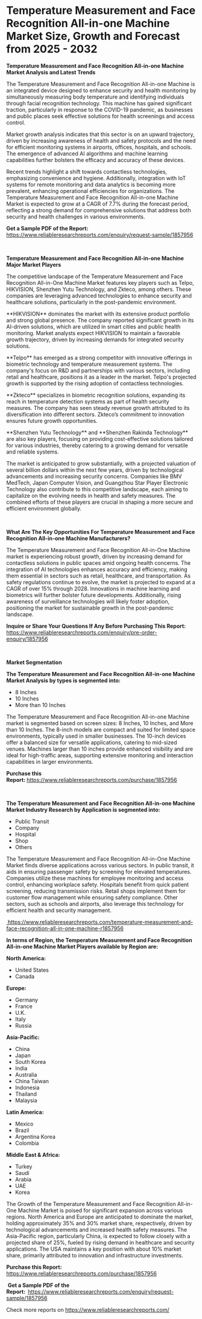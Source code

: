 <p><h1>Temperature Measurement and Face Recognition All-in-one Machine Market Size, Growth and Forecast from 2025 - 2032</h1></p><p><strong>Temperature Measurement and Face Recognition All-in-one Machine Market Analysis and Latest Trends</strong></p>
<p><p>The Temperature Measurement and Face Recognition All-in-one Machine is an integrated device designed to enhance security and health monitoring by simultaneously measuring body temperature and identifying individuals through facial recognition technology. This machine has gained significant traction, particularly in response to the COVID-19 pandemic, as businesses and public places seek effective solutions for health screenings and access control. </p><p>Market growth analysis indicates that this sector is on an upward trajectory, driven by increasing awareness of health and safety protocols and the need for efficient monitoring systems in airports, offices, hospitals, and schools. The emergence of advanced AI algorithms and machine learning capabilities further bolsters the efficacy and accuracy of these devices. </p><p>Recent trends highlight a shift towards contactless technologies, emphasizing convenience and hygiene. Additionally, integration with IoT systems for remote monitoring and data analytics is becoming more prevalent, enhancing operational efficiencies for organizations. The Temperature Measurement and Face Recognition All-in-one Machine Market is expected to grow at a CAGR of 7.7% during the forecast period, reflecting a strong demand for comprehensive solutions that address both security and health challenges in various environments.</p></p>
<p><strong>Get a Sample PDF of the Report:&nbsp;</strong> <a href="https://www.reliableresearchreports.com/enquiry/request-sample/1857956?utm_campaign=2743&utm_medium=2&utm_source=Github&utm_content=ia&utm_term=05032025&utm_id=temperature-measurement-and-face-recognition-all-in-one-machine">https://www.reliableresearchreports.com/enquiry/request-sample/1857956</a></p>
<p>&nbsp;</p>
<p><strong>Temperature Measurement and Face Recognition All-in-one Machine Major Market Players</strong></p>
<p><p>The competitive landscape of the Temperature Measurement and Face Recognition All-in-One Machine Market features key players such as Telpo, HIKVISION, Shenzhen Yutu Technology, and Zkteco, among others. These companies are leveraging advanced technologies to enhance security and healthcare solutions, particularly in the post-pandemic environment.</p><p>**HIKVISION** dominates the market with its extensive product portfolio and strong global presence. The company reported significant growth in its AI-driven solutions, which are utilized in smart cities and public health monitoring. Market analysts expect HIKVISION to maintain a favorable growth trajectory, driven by increasing demands for integrated security solutions.</p><p>**Telpo** has emerged as a strong competitor with innovative offerings in biometric technology and temperature measurement systems. The company's focus on R&D and partnerships with various sectors, including retail and healthcare, positions it as a leader in the market. Telpo's projected growth is supported by the rising adoption of contactless technologies.</p><p>**Zkteco** specializes in biometric recognition solutions, expanding its reach in temperature detection systems as part of health security measures. The company has seen steady revenue growth attributed to its diversification into different sectors. Zkteco’s commitment to innovation ensures future growth opportunities.</p><p>**Shenzhen Yutu Technology** and **Shenzhen Rakinda Technology** are also key players, focusing on providing cost-effective solutions tailored for various industries, thereby catering to a growing demand for versatile and reliable systems.</p><p>The market is anticipated to grow substantially, with a projected valuation of several billion dollars within the next few years, driven by technological advancements and increasing security concerns. Companies like BMV MedTech, Japan Computer Vision, and Guangzhou Star Player Electronic Technology also contribute to this competitive landscape, each aiming to capitalize on the evolving needs in health and safety measures. The combined efforts of these players are crucial in shaping a more secure and efficient environment globally.</p></p>
<p>&nbsp;</p>
<p><strong>What Are The Key Opportunities For Temperature Measurement and Face Recognition All-in-one Machine Manufacturers?</strong></p>
<p><p>The Temperature Measurement and Face Recognition All-in-One Machine market is experiencing robust growth, driven by increasing demand for contactless solutions in public spaces amid ongoing health concerns. The integration of AI technologies enhances accuracy and efficiency, making them essential in sectors such as retail, healthcare, and transportation. As safety regulations continue to evolve, the market is projected to expand at a CAGR of over 15% through 2028. Innovations in machine learning and biometrics will further bolster future developments. Additionally, rising awareness of surveillance technologies will likely foster adoption, positioning the market for sustainable growth in the post-pandemic landscape.</p></p>
<p><strong>Inquire or Share Your Questions If Any Before Purchasing This Report:</strong> <a href="https://www.reliableresearchreports.com/enquiry/pre-order-enquiry/1857956?utm_campaign=2743&utm_medium=2&utm_source=Github&utm_content=ia&utm_term=05032025&utm_id=temperature-measurement-and-face-recognition-all-in-one-machine">https://www.reliableresearchreports.com/enquiry/pre-order-enquiry/1857956</a></p>
<p>&nbsp;</p>
<p><strong>Market Segmentation</strong></p>
<p><strong>The Temperature Measurement and Face Recognition All-in-one Machine Market Analysis by types is segmented into:</strong></p>
<p><ul><li>8 Inches</li><li>10 Inches</li><li>More than 10 Inches</li></ul></p>
<p><p>The Temperature Measurement and Face Recognition All-in-one Machine market is segmented based on screen sizes: 8 Inches, 10 Inches, and More than 10 Inches. The 8-inch models are compact and suited for limited space environments, typically used in smaller businesses. The 10-inch devices offer a balanced size for versatile applications, catering to mid-sized venues. Machines larger than 10 inches provide enhanced visibility and are ideal for high-traffic areas, supporting extensive monitoring and interaction capabilities in larger environments.</p></p>
<p><strong>Purchase this Report:&nbsp;</strong><a href="https://www.reliableresearchreports.com/purchase/1857956?utm_campaign=2743&utm_medium=2&utm_source=Github&utm_content=ia&utm_term=05032025&utm_id=temperature-measurement-and-face-recognition-all-in-one-machine">https://www.reliableresearchreports.com/purchase/1857956</a></p>
<p>&nbsp;</p>
<p><strong>The Temperature Measurement and Face Recognition All-in-one Machine Market Industry Research by Application is segmented into:</strong></p>
<p><ul><li>Public Transit</li><li>Company</li><li>Hospital</li><li>Shop</li><li>Others</li></ul></p>
<p><p>The Temperature Measurement and Face Recognition All-in-One Machine Market finds diverse applications across various sectors. In public transit, it aids in ensuring passenger safety by screening for elevated temperatures. Companies utilize these machines for employee monitoring and access control, enhancing workplace safety. Hospitals benefit from quick patient screening, reducing transmission risks. Retail shops implement them for customer flow management while ensuring safety compliance. Other sectors, such as schools and airports, also leverage this technology for efficient health and security management.</p></p>
<p><a href="https://www.reliableresearchreports.com/temperature-measurement-and-face-recognition-all-in-one-machine-r1857956?utm_campaign=2743&utm_medium=2&utm_source=Github&utm_content=ia&utm_term=05032025&utm_id=temperature-measurement-and-face-recognition-all-in-one-machine">&nbsp;https://www.reliableresearchreports.com/temperature-measurement-and-face-recognition-all-in-one-machine-r1857956</a></p>
<p><strong>In terms of Region, the Temperature Measurement and Face Recognition All-in-one Machine Market Players available by Region are:</strong></p>
<p>
    <p> <strong> North America: </strong>
        <ul>
            <li>United States</li>
            <li>Canada</li>
        </ul>
        </p> 
    <p> <strong> Europe: </strong>
        <ul>
            <li>Germany</li>
            <li>France</li>
            <li>U.K.</li>
            <li>Italy</li>
            <li>Russia</li>
        </ul>
        </p> 
    <p> <strong> Asia-Pacific: </strong>
        <ul>
            <li>China</li>
            <li>Japan</li>
            <li>South Korea</li>
            <li>India</li>
            <li>Australia</li>
            <li>China Taiwan</li>
            <li>Indonesia</li>
            <li>Thailand</li>
            <li>Malaysia</li>
        </ul>
        </p> 
    <p> <strong> Latin America: </strong>
        <ul>
            <li>Mexico</li>
            <li>Brazil</li>
            <li>Argentina Korea</li>
            <li>Colombia</li>
        </ul>
        </p> 
    <p> <strong> Middle East & Africa: </strong>
        <ul>
            <li>Turkey</li>
            <li>Saudi</li>
            <li>Arabia</li>
            <li>UAE</li>
            <li>Korea</li>
        </ul>
    </p>
    </p>
<p><p>The Growth of the Temperature Measurement and Face Recognition All-in-One Machine Market is poised for significant expansion across various regions. North America and Europe are anticipated to dominate the market, holding approximately 35% and 30% market share, respectively, driven by technological advancements and increased health safety measures. The Asia-Pacific region, particularly China, is expected to follow closely with a projected share of 25%, fueled by rising demand in healthcare and security applications. The USA maintains a key position with about 10% market share, primarily attributed to innovation and infrastructure investments.</p></p>
<p><strong>Purchase this Report: </strong><a href="https://www.reliableresearchreports.com/purchase/1857956?utm_campaign=2743&utm_medium=2&utm_source=Github&utm_content=ia&utm_term=05032025&utm_id=temperature-measurement-and-face-recognition-all-in-one-machine">https://www.reliableresearchreports.com/purchase/1857956</a></p>
<p>&nbsp;<strong>Get a Sample PDF of the Report:&nbsp;&nbsp;</strong><a href="https://www.reliableresearchreports.com/enquiry/request-sample/1857956?utm_campaign=2743&utm_medium=2&utm_source=Github&utm_content=ia&utm_term=05032025&utm_id=temperature-measurement-and-face-recognition-all-in-one-machine">https://www.reliableresearchreports.com/enquiry/request-sample/1857956</a></p>
<p><strong></strong></p>
<p>Check more reports on <a href="https://www.reliableresearchreports.com/?utm_campaign=2743&utm_medium=2&utm_source=Github&utm_content=ia&utm_term=05032025&utm_id=temperature-measurement-and-face-recognition-all-in-one-machine">https://www.reliableresearchreports.com/</a></p>